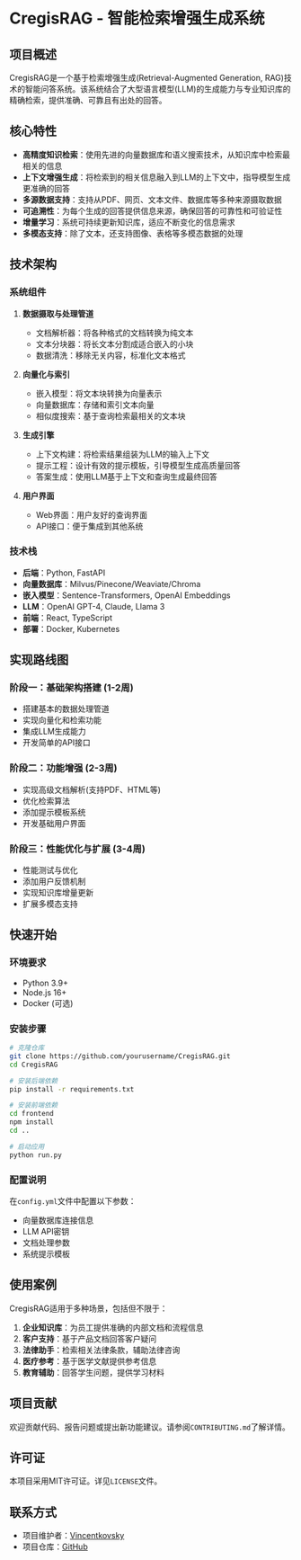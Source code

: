 # CregisRAG - 智能检索增强生成系统

## 项目概述

CregisRAG是一个基于检索增强生成(Retrieval-Augmented Generation, RAG)技术的智能问答系统。该系统结合了大型语言模型(LLM)的生成能力与专业知识库的精确检索，提供准确、可靠且有出处的回答。

## 核心特性

- **高精度知识检索**：使用先进的向量数据库和语义搜索技术，从知识库中检索最相关的信息
- **上下文增强生成**：将检索到的相关信息融入到LLM的上下文中，指导模型生成更准确的回答
- **多源数据支持**：支持从PDF、网页、文本文件、数据库等多种来源摄取数据
- **可追溯性**：为每个生成的回答提供信息来源，确保回答的可靠性和可验证性
- **增量学习**：系统可持续更新知识库，适应不断变化的信息需求
- **多模态支持**：除了文本，还支持图像、表格等多模态数据的处理

## 技术架构

### 系统组件

1. **数据摄取与处理管道**
   - 文档解析器：将各种格式的文档转换为纯文本
   - 文本分块器：将长文本分割成适合嵌入的小块
   - 数据清洗：移除无关内容，标准化文本格式

2. **向量化与索引**
   - 嵌入模型：将文本块转换为向量表示
   - 向量数据库：存储和索引文本向量
   - 相似度搜索：基于查询检索最相关的文本块

3. **生成引擎**
   - 上下文构建：将检索结果组装为LLM的输入上下文
   - 提示工程：设计有效的提示模板，引导模型生成高质量回答
   - 答案生成：使用LLM基于上下文和查询生成最终回答

4. **用户界面**
   - Web界面：用户友好的查询界面
   - API接口：便于集成到其他系统

### 技术栈

- **后端**：Python, FastAPI
- **向量数据库**：Milvus/Pinecone/Weaviate/Chroma
- **嵌入模型**：Sentence-Transformers, OpenAI Embeddings
- **LLM**：OpenAI GPT-4, Claude, Llama 3
- **前端**：React, TypeScript
- **部署**：Docker, Kubernetes

## 实现路线图

### 阶段一：基础架构搭建 (1-2周)

- 搭建基本的数据处理管道
- 实现向量化和检索功能
- 集成LLM生成能力
- 开发简单的API接口

### 阶段二：功能增强 (2-3周)

- 实现高级文档解析(支持PDF、HTML等)
- 优化检索算法
- 添加提示模板系统
- 开发基础用户界面

### 阶段三：性能优化与扩展 (3-4周)

- 性能测试与优化
- 添加用户反馈机制
- 实现知识库增量更新
- 扩展多模态支持

## 快速开始

### 环境要求

- Python 3.9+
- Node.js 16+
- Docker (可选)

### 安装步骤

```bash
# 克隆仓库
git clone https://github.com/yourusername/CregisRAG.git
cd CregisRAG

# 安装后端依赖
pip install -r requirements.txt

# 安装前端依赖
cd frontend
npm install
cd ..

# 启动应用
python run.py
```

### 配置说明

在`config.yml`文件中配置以下参数：

- 向量数据库连接信息
- LLM API密钥
- 文档处理参数
- 系统提示模板

## 使用案例

CregisRAG适用于多种场景，包括但不限于：

1. **企业知识库**：为员工提供准确的内部文档和流程信息
2. **客户支持**：基于产品文档回答客户疑问
3. **法律助手**：检索相关法律条款，辅助法律咨询
4. **医疗参考**：基于医学文献提供参考信息
5. **教育辅助**：回答学生问题，提供学习材料

## 项目贡献

欢迎贡献代码、报告问题或提出新功能建议。请参阅`CONTRIBUTING.md`了解详情。

## 许可证

本项目采用MIT许可证。详见`LICENSE`文件。

## 联系方式

- 项目维护者：[Vincentkovsky](vincent.jin6@icloud.com)
- 项目仓库：[GitHub](https://github.com/Vincentkovsky/CregisRAG) 